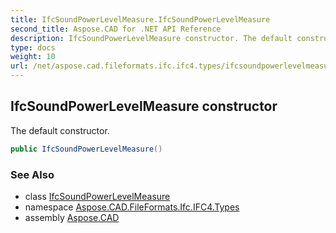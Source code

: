 ```yaml
---
title: IfcSoundPowerLevelMeasure.IfcSoundPowerLevelMeasure
second_title: Aspose.CAD for .NET API Reference
description: IfcSoundPowerLevelMeasure constructor. The default constructor
type: docs
weight: 10
url: /net/aspose.cad.fileformats.ifc.ifc4.types/ifcsoundpowerlevelmeasure/ifcsoundpowerlevelmeasure/
---
```

## IfcSoundPowerLevelMeasure constructor

The default constructor.

```csharp
public IfcSoundPowerLevelMeasure()
```

### See Also

* class [IfcSoundPowerLevelMeasure](../)
* namespace [Aspose.CAD.FileFormats.Ifc.IFC4.Types](../../ifcsoundpowerlevelmeasure/)
* assembly [Aspose.CAD](../../../)


